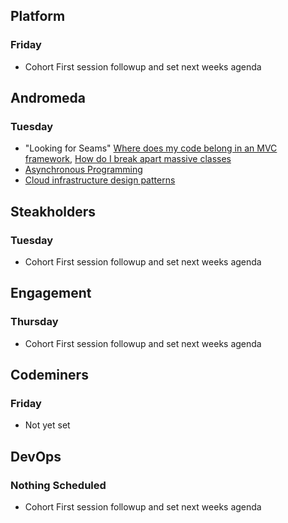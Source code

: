 ## Platform
### Friday
* Cohort First session followup and set next weeks agenda

## Andromeda
### Tuesday
* "Looking for Seams" [Where does my code belong in an MVC framework](mvc_framework_seams.md), [How do I break apart massive classes](creating_single_responsibilities.md)
* [Asynchronous Programming](asynchronous.md)
* [Cloud infrastructure design patterns](cloud_design.md)

## Steakholders
### Tuesday
* Cohort First session followup and set next weeks agenda

## Engagement
### Thursday
* Cohort First session followup and set next weeks agenda

## Codeminers
### Friday
* Not yet set

## DevOps
### Nothing Scheduled
* Cohort First session followup and set next weeks agenda
